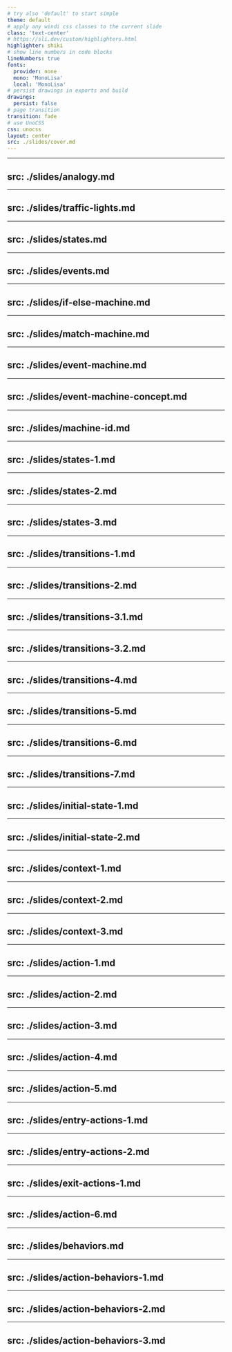 ```yaml
---
# try also 'default' to start simple
theme: default
# apply any windi css classes to the current slide
class: 'text-center'
# https://sli.dev/custom/highlighters.html
highlighter: shiki
# show line numbers in code blocks
lineNumbers: true
fonts:
  provider: none
  mono: 'MonoLisa'
  local: 'MonoLisa'
# persist drawings in exports and build
drawings:
  persist: false
# page transition
transition: fade
# use UnoCSS
css: unocss
layout: center
src: ./slides/cover.md
---
```


---
src: ./slides/analogy.md
---

---
src: ./slides/traffic-lights.md
---

---
src: ./slides/states.md
---

---
src: ./slides/events.md
---

---
src: ./slides/if-else-machine.md
---

---
src: ./slides/match-machine.md
---

---
src: ./slides/event-machine.md
---

---
src: ./slides/event-machine-concept.md
---

---
src: ./slides/machine-id.md
---

---
src: ./slides/states-1.md
---

---
src: ./slides/states-2.md
---

---
src: ./slides/states-3.md
---

---
src: ./slides/transitions-1.md
---

---
src: ./slides/transitions-2.md
---

---
src: ./slides/transitions-3.1.md
---

---
src: ./slides/transitions-3.2.md
---

---
src: ./slides/transitions-4.md
---

---
src: ./slides/transitions-5.md
---

---
src: ./slides/transitions-6.md
---

---
src: ./slides/transitions-7.md
---

---
src: ./slides/initial-state-1.md
---

---
src: ./slides/initial-state-2.md
---

---
src: ./slides/context-1.md
---

---
src: ./slides/context-2.md
---

---
src: ./slides/context-3.md
---

---
src: ./slides/action-1.md
---

---
src: ./slides/action-2.md
---

---
src: ./slides/action-3.md
---

---
src: ./slides/action-4.md
---

---
src: ./slides/action-5.md
---

---
src: ./slides/entry-actions-1.md
---

---
src: ./slides/entry-actions-2.md
---

---
src: ./slides/exit-actions-1.md
---

---
src: ./slides/action-6.md
---

---
src: ./slides/behaviors.md
---

---
src: ./slides/action-behaviors-1.md
---

---
src: ./slides/action-behaviors-2.md
---

---
src: ./slides/action-behaviors-3.md
---